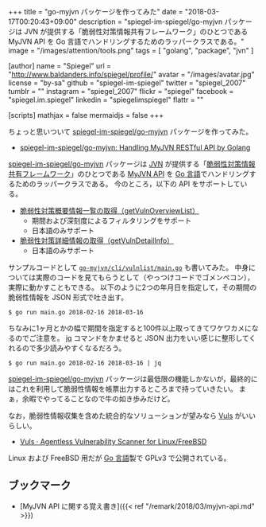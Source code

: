 +++
title = "go-myjvn パッケージを作ってみた"
date = "2018-03-17T00:20:43+09:00"
description = "spiegel-im-spiegel/go-myjvn パッケージは JVN が提供する「脆弱性対策情報共有フレームワーク」のひとつである MyJVN API を Go 言語でハンドリングするためのラッパークラスである。"
image = "/images/attention/tools.png"
tags  = [ "golang", "package", "jvn" ]

[author]
  name      = "Spiegel"
  url       = "http://www.baldanders.info/spiegel/profile/"
  avatar    = "/images/avatar.jpg"
  license   = "by-sa"
  github    = "spiegel-im-spiegel"
  twitter   = "spiegel_2007"
  tumblr    = ""
  instagram = "spiegel_2007"
  flickr    = "spiegel"
  facebook  = "spiegel.im.spiegel"
  linkedin  = "spiegelimspiegel"
  flattr    = ""

[scripts]
  mathjax = false
  mermaidjs = false
+++

ちょっと思いついて [spiegel-im-spiegel/go-myjvn] パッケージを作ってみた。

- [spiegel-im-spiegel/go-myjvn: Handling MyJVN RESTful API by Golang](https://github.com/spiegel-im-spiegel/go-myjvn)

[spiegel-im-spiegel/go-myjvn] パッケージは [JVN] が提供する「[脆弱性対策情報共有フレームワーク]」のひとつである [MyJVN API] を [Go 言語]でハンドリングするためのラッパークラスである。
今のところ，以下の API をサポートしている。

- [脆弱性対策概要情報一覧の取得（getVulnOverviewList）](https://jvndb.jvn.jp/apis/getVulnOverviewList_api_hnd.html "MyJVN - API: getVulnOverviewList")
    - 期間および深刻度によるフィルタリングをサポート
    - 日本語のみサポート
- [脆弱性対策詳細情報の取得（getVulnDetailInfo）](https://jvndb.jvn.jp/apis/getVulnDetailInfo_api_hnd.html "MyJVN - API: getVulnDetailInfo")
    - 日本語のみサポート

サンプルコードとして [`go-myjvn/cli/vulnlist/main.go`](https://github.com/spiegel-im-spiegel/go-myjvn/blob/master/cli/vulnlist/main.go "") も書いてみた。
中身については実際のコードを見てもらうとして（やっつけコードでゴメンペコン），実際に動かすこともできる。
以下のように2つの年月日を指定して，その期間の脆弱性情報を JSON 形式で吐き出す。

```text
$ go run main.go 2018-02-16 2018-03-16
```

ちなみに1ヶ月とかの幅で期間を指定すると100件以上取ってきてワケワカメになるのでご注意を。
[jq] コマンドをかませると JSON 出力をいい感じに整形してくれるので多少読みやすくなるだろう。

```text
$ go run main.go 2018-02-16 2018-03-16 | jq
```

[spiegel-im-spiegel/go-myjvn] パッケージは最低限の機能しかないが，最終的にはこれを利用して脆弱性情報を帳票出力するところまで持っていきたい。
まぁ，余暇でやってることなので牛の如き歩みだけど。

なお，脆弱性情報収集を含めた統合的なソリューションが望みなら [Vuls] がいいらしい。

- [Vuls · Agentless Vulnerability Scanner for Linux/FreeBSD](https://vuls.io/)

Linux および FreeBSD 用だが [Go 言語]製で GPLv3 で公開されている。

## ブックマーク

- [MyJVN API に関する覚え書き]({{< ref "/remark/2018/03/myjvn-api.md" >}})

[spiegel-im-spiegel/go-myjvn]: https://github.com/spiegel-im-spiegel/go-myjvn "spiegel-im-spiegel/go-myjvn: Handling MyJVN RESTful API by Golang"
[Go 言語]: https://golang.org/ "The Go Programming Language"
[go-myjvn]: https://github.com/spiegel-im-spiegel/go-myjvn "spiegel-im-spiegel/go-myjvn: Handling MyJVN RESTful API by Golang"
[JVN]: https://jvn.jp/ "Japan Vulnerability Notes"
[脆弱性対策情報共有フレームワーク]: https://jvndb.jvn.jp/apis/myjvn/ "脆弱性対策情報共有フレームワーク - MyJVN"
[MyJVN API]: https://jvndb.jvn.jp/apis/
[jq]: https://stedolan.github.io/jq/
[Vuls]: https://vuls.io/ "Vuls · Agentless Vulnerability Scanner for Linux/FreeBSD"
